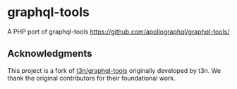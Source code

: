 # graphql-tools

A PHP port of graphql-tools https://github.com/apollographql/graphql-tools/

## Acknowledgments
This project is a fork of [t3n/graphql-tools](https://github.com/t3n/graphql-tools) originally developed by t3n.
We thank the original contributors for their foundational work.
